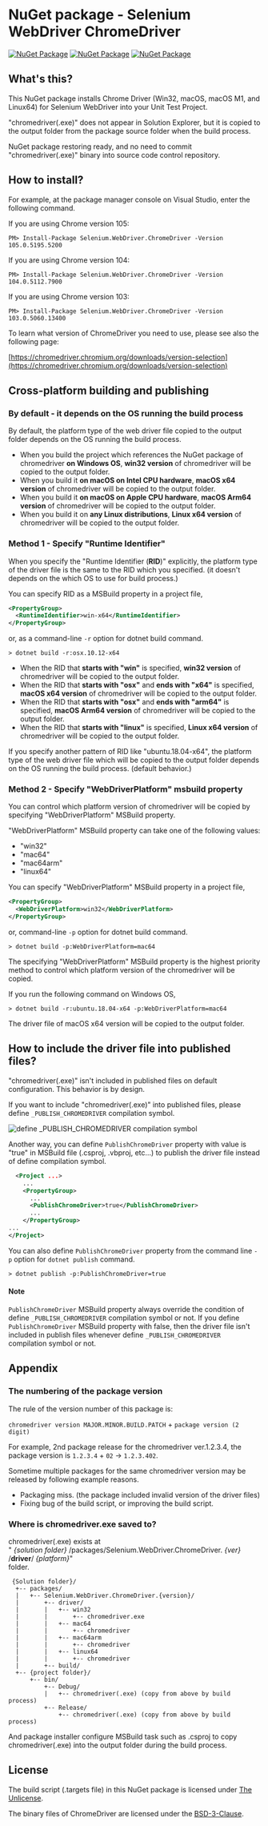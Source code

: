 # NuGet package - Selenium WebDriver ChromeDriver

[![NuGet Package](https://img.shields.io/badge/nuget-for%20Chrome%20v103-blue.svg)](https://www.nuget.org/packages/Selenium.WebDriver.ChromeDriver/103.0.5060.13400) [![NuGet Package](https://img.shields.io/badge/nuget-for%20Chrome%20v104-blue.svg)](https://www.nuget.org/packages/Selenium.WebDriver.ChromeDriver/104.0.5112.7900) [![NuGet Package](https://img.shields.io/badge/nuget-for%20Chrome%20v105-blue.svg)](https://www.nuget.org/packages/Selenium.WebDriver.ChromeDriver/105.0.5195.5200)

## What's this?

This NuGet package installs Chrome Driver (Win32, macOS, macOS M1, and Linux64) for Selenium WebDriver into your Unit Test Project.

"chromedriver(.exe)" does not appear in Solution Explorer, but it is copied to the output folder from the package source folder when the build process.

NuGet package restoring ready, and no need to commit "chromedriver(.exe)" binary into source code control repository.

## How to install?

For example, at the package manager console on Visual Studio, enter the following command.

If you are using Chrome version 105:

    PM> Install-Package Selenium.WebDriver.ChromeDriver -Version 105.0.5195.5200

If you are using Chrome version 104:

    PM> Install-Package Selenium.WebDriver.ChromeDriver -Version 104.0.5112.7900

If you are using Chrome version 103:

    PM> Install-Package Selenium.WebDriver.ChromeDriver -Version 103.0.5060.13400

To learn what version of ChromeDriver you need to use, please see also the following page:

[https://chromedriver.chromium.org/downloads/version-selection](https://chromedriver.chromium.org/downloads/version-selection)

## Cross-platform building and publishing

### By default - it depends on the OS running the build process

By default, the platform type of the web driver file copied to the output folder depends on the OS running the build process.

- When you build the project which references the NuGet package of chromedriver **on Windows OS**, **win32 version** of chromedriver will be copied to the output folder.
- When you build it **on macOS on Intel CPU hardware**, **macOS x64 version** of chromedriver will be copied to the output folder.
- When you build it **on macOS on Apple CPU hardware**, **macOS Arm64 version** of chromedriver will be copied to the output folder.
- When you build it on **any Linux distributions**, **Linux x64 version** of chromedriver will be copied to the output folder.

### Method 1 - Specify "Runtime Identifier"

When you specify the "Runtime Identifier (**RID**)" explicitly, the platform type of the driver file is the same to the RID which you specified. (it doesn't depends on the which OS to use for build process.)

You can specify RID as a MSBuild property in a project file,

```xml
<PropertyGroup>
  <RuntimeIdentifier>win-x64</RuntimeIdentifier>
</PropertyGroup>
```

or, as a command-line `-r` option for dotnet build command.

```shell
> dotnet build -r:osx.10.12-x64
```

- When the RID that **starts with "win"** is specified, **win32 version** of chromedriver will be copied to the output folder.
- When the RID that **starts with "osx"** and **ends with "x64"** is specified, **macOS x64 version** of chromedriver will be copied to the output folder.
- When the RID that **starts with "osx"** and **ends with "arm64"** is specified, **macOS Arm64 version** of chromedriver will be copied to the output folder.
- When the RID that **starts with "linux"** is specified, **Linux x64 version** of chromedriver will be copied to the output folder.

If you specify another pattern of RID like "ubuntu.18.04-x64", the platform type of the web driver file which will be copied to the output folder depends on the OS running the build process. (default behavior.)

### Method 2 - Specify "WebDriverPlatform" msbuild property

You can control which platform version of chromedriver will be copied by specifying "WebDriverPlatform" MSBuild property.

"WebDriverPlatform" MSBuild property can take one of the following values:

- "win32"
- "mac64"
- "mac64arm"
- "linux64"

You can specify "WebDriverPlatform" MSBuild property in a project file,

```xml
<PropertyGroup>
  <WebDriverPlatform>win32</WebDriverPlatform>
</PropertyGroup>
```

or, command-line `-p` option for dotnet build command.

```shell
> dotnet build -p:WebDriverPlatform=mac64
```

The specifying "WebDriverPlatform" MSBuild property is the highest priority method to control which platform version of the chromedriver will be copied.

If you run the following command on Windows OS,

```shell
> dotnet build -r:ubuntu.18.04-x64 -p:WebDriverPlatform=mac64
```

The driver file of macOS x64 version will be copied to the output folder.

## How to include the driver file into published files?

"chromedriver(.exe)" isn't included in published files on default configuration. This behavior is by design.

If you want to include "chromedriver(.exe)" into published files, please define `_PUBLISH_CHROMEDRIVER` compilation symbol.

![define _PUBLISH_CHROMEDRIVER compilation symbol](https://raw.githubusercontent.com/jsakamoto/nupkg-selenium-webdriver-chromedriver/master/.asset/define_PUBLISH_CHROMEDRIVER_compilation_symbol.png)

Another way, you can define `PublishChromeDriver` property with value is "true" in MSBuild file (.csproj, .vbproj, etc...) to publish the driver file instead of define compilation symbol.

```xml
  <Project ...>
    ...
    <PropertyGroup>
      ...
      <PublishChromeDriver>true</PublishChromeDriver>
      ...
    </PropertyGroup>
...
</Project>
```

You can also define `PublishChromeDriver` property from the command line `-p` option for `dotnet publish` command.

```shell
> dotnet publish -p:PublishChromeDriver=true
```

#### Note

`PublishChromeDriver` MSBuild property always override the condition of define `_PUBLISH_CHROMEDRIVER` compilation symbol or not. If you define `PublishChromeDriver` MSBuild property with false, then the driver file isn't included in publish files whenever define `_PUBLISH_CHROMEDRIVER` compilation symbol or not.

## Appendix

### The numbering of the package version

The rule of the version number of this package is:

`chromedriver version MAJOR.MINOR.BUILD.PATCH` + `package version (2 digit)`

For example, 2nd package release for the chromedriver ver.1.2.3.4, the package version is `1.2.3.4` + `02` → `1.2.3.402`.

Sometime multiple packages for the same chromedriver version may be released by following example reasons.

- Packaging miss. (the package included invalid version of the driver files)
- Fixing bug of the build script, or improving the build script.

### Where is chromedriver.exe saved to?

chromedriver(.exe) exists at  
" _{solution folder}_ /packages/Selenium.WebDriver.ChromeDriver. _{ver}_ /**driver**/ _{platform}_"  
folder.

     {Solution folder}/
      +-- packages/
      |   +-- Selenium.WebDriver.ChromeDriver.{version}/
      |       +-- driver/
      |       |   +-- win32
      |       |       +-- chromedriver.exe
      |       |   +-- mac64
      |       |       +-- chromedriver
      |       |   +-- mac64arm
      |       |       +-- chromedriver
      |       |   +-- linux64
      |       |       +-- chromedriver
      |       +-- build/
      +-- {project folder}/
          +-- bin/
              +-- Debug/
              |   +-- chromedriver(.exe) (copy from above by build process)
              +-- Release/
                  +-- chromedriver(.exe) (copy from above by build process)

 And package installer configure MSBuild task such as .csproj to
 copy chromedriver(.exe) into the output folder during the build process.

## License

The build script (.targets file) in this NuGet package is licensed under [The Unlicense](https://github.com/jsakamoto/nupkg-selenium-webdriver-chromedriver/blob/master/LICENSE).

The binary files of ChromeDriver are licensed under the [BSD-3-Clause](https://cs.chromium.org/chromium/src/LICENSE).